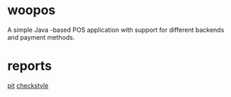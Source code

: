 # woopos
A simple Java -based POS application with support for different backends and payment methods.


# reports
[pit](https://htmlpreview.github.io/?https://github.com/kkirjala/woopos/blob/master/dokumentaatio/pit/index.html)
[checkstyle](https://github.com/kkirjala/woopos/blob/master/dokumentaatio/checkstyle/checkstyle.html)
